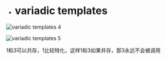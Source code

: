 - # variadic templates

![variadic templates 4](https://github.com/havenow/my-C-plus-plus/blob/master/C%2B%2B%E6%96%B0%E6%A0%87%E5%87%86C%2B%2B11%2C14/images/variadic%20templates%204.png)  

![variadic templates 5](https://github.com/havenow/my-C-plus-plus/blob/master/C%2B%2B%E6%96%B0%E6%A0%87%E5%87%86C%2B%2B11%2C14/images/variadic%20templates%205.png)  

1和3可以共存，1比较特化，这样1和3如果并存，那3永远不会被调用  

